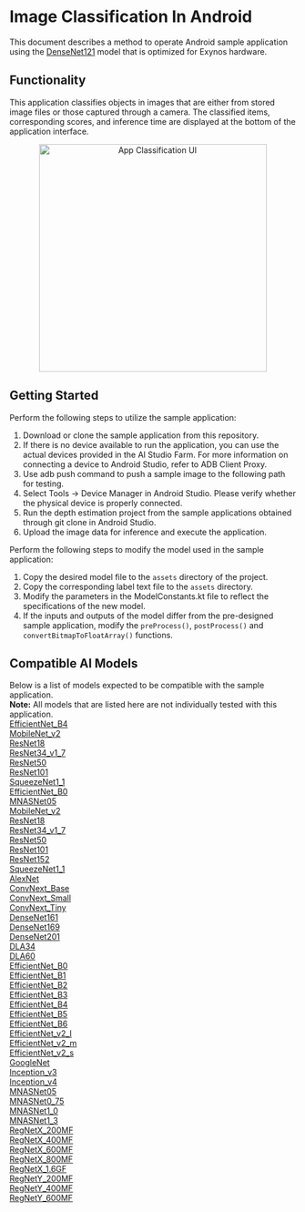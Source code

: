 # Image Classification In Android
This document describes a method to operate Android sample application using the [DenseNet121](https://prd.ai-studio-farm.com/global/solution/ai/models/detail/118f8cc6-f251-43b7-b8c2-ec77a3c50fda) model that is optimized for Exynos hardware.

## Functionality
This application classifies objects in images that are either from stored image files or those captured through a camera.
The classified items, corresponding scores, and inference time are displayed at the bottom of the application interface.

<p align="center" width="100%">
  <img src="image-classification.png" alt="App Classification UI" height="400"/>
</p>

## Getting Started
Perform the following steps to utilize the sample application:
1.	Download or clone the sample application from this repository.
2.  If there is no device available to run the application, you can use the actual devices provided in the AI Studio Farm.
    For more information on connecting a device to Android Studio, refer to ADB Client Proxy.
3.  Use adb push command to push a sample image to the following path for testing.
4.  Select Tools → Device Manager in Android Studio. Please verify whether the physical device is properly connected.
5.  Run the depth estimation project from the sample applications obtained through git clone in Android Studio.
6.  Upload the image data for inference and execute the application.

Perform the following steps to modify the model used in the sample application:
1.	Copy the desired model file to the `assets` directory of the project.
2.	Copy the corresponding label text file to the `assets` directory.
3.	Modify the parameters in the ModelConstants.kt file to reflect the specifications of the new model.
4.	If the inputs and outputs of the model differ from the pre-designed sample application, modify the `preProcess()`, `postProcess()` and `convertBitmapToFloatArray()` functions.

## Compatible AI Models
Below is a list of models expected to be compatible with the sample application.  
**Note:** All models that are listed here are not individually tested with this application.  
[EfficientNet_B4](https://prd.ai-studio-farm.com/global/solution/ai/models/detail/9d310aaa-d2f0-43d8-bdb1-0c31413da46e)  
[MobileNet_v2](https://prd.ai-studio-farm.com/global/solution/ai/models/detail/0c031a1e-0eed-442d-9691-421d416a5556)  
[ResNet18](https://prd.ai-studio-farm.com/global/solution/ai/models/detail/4c29e543-f74f-4bc3-a373-bc993c7ac7df)  
[ResNet34_v1_7](https://prd.ai-studio-farm.com/global/solution/ai/models/detail/df74a1bf-b048-4648-9396-31231b6fed49)  
[ResNet50](https://prd.ai-studio-farm.com/global/solution/ai/models/detail/27b58ffc-c760-4c87-ab60-533aba27ffa6)  
[ResNet101](https://prd.ai-studio-farm.com/global/solution/ai/models/detail/311c216e-f50c-4fee-a400-952b1fb96506)  
[SqueezeNet1_1](https://prd.ai-studio-farm.com/global/solution/ai/models/detail/546abf23-be6c-4a1a-9d65-edb48e94eb3a)  
[EfficientNet_B0](https://prd.ai-studio-farm.com/global/solution/ai/models/detail/21ed28ef-d958-4cec-8d29-2d13efaf0468)  
[MNASNet05](https://prd.ai-studio-farm.com/global/solution/ai/models/detail/34efd7b3-8f3d-44fa-9440-34365277ff5f)  
[MobileNet_v2](https://soc-developer.semiconductor.samsung.com/global/solution/ai/models/detail/0c031a1e-0eed-442d-9691-421d416a5556)  
[ResNet18](https://soc-developer.semiconductor.samsung.com/global/solution/ai/models/detail/4c29e543-f74f-4bc3-a373-bc993c7ac7df)  
[ResNet34_v1_7](https://soc-developer.semiconductor.samsung.com/global/solution/ai/models/detail/df74a1bf-b048-4648-9396-31231b6fed49)  
[ResNet50](https://soc-developer.semiconductor.samsung.com/global/solution/ai/models/detail/27b58ffc-c760-4c87-ab60-533aba27ffa6)  
[ResNet101](https://soc-developer.semiconductor.samsung.com/global/solution/ai/models/detail/311c216e-f50c-4fee-a400-952b1fb96506)  
[ResNet152](https://soc-developer.semiconductor.samsung.com/global/solution/ai/models/detail/d9766645-99b0-48c6-b3bb-c22e2efda2fd)  
[SqueezeNet1_1](https://soc-developer.semiconductor.samsung.com/global/solution/ai/models/detail/546abf23-be6c-4a1a-9d65-edb48e94eb3a)  
[AlexNet](https://soc-developer.semiconductor.samsung.com/global/solution/ai/models/detail/0c40065c-31aa-4e55-a05b-0133728e4b29)  
[ConvNext_Base](https://soc-developer.semiconductor.samsung.com/global/solution/ai/models/detail/f46d37b1-4164-41cc-b63f-bdd649fc1f75)  
[ConvNext_Small](https://soc-developer.semiconductor.samsung.com/global/solution/ai/models/detail/2e3a300a-e53f-45b4-9218-ac068bae93bc)  
[ConvNext_Tiny](https://soc-developer.semiconductor.samsung.com/global/solution/ai/models/detail/b081991e-9b82-4b3d-9bee-68146cdd6ecf)  
[DenseNet161](https://soc-developer.semiconductor.samsung.com/global/solution/ai/models/detail/6e15d271-2da7-4450-9cdd-00dd17daf49c)  
[DenseNet169](https://soc-developer.semiconductor.samsung.com/global/solution/ai/models/detail/b8e37ace-5dd1-497e-ac49-92d0540ec4b8)  
[DenseNet201](https://soc-developer.semiconductor.samsung.com/global/solution/ai/models/detail/1d427318-1b24-496e-8657-67428f95eb41)  
[DLA34](https://soc-developer.semiconductor.samsung.com/global/solution/ai/models/detail/159e1e8e-a33b-44f6-800b-1524d8955d32)  
[DLA60](https://soc-developer.semiconductor.samsung.com/global/solution/ai/models/detail/335fa7e1-eb99-450a-8c46-5841d0c76398)  
[EfficientNet_B0](https://soc-developer.semiconductor.samsung.com/global/solution/ai/models/detail/21ed28ef-d958-4cec-8d29-2d13efaf0468)  
[EfficientNet_B1](https://soc-developer.semiconductor.samsung.com/global/solution/ai/models/detail/4d70b32d-6523-412d-9aed-43b2b13679ef)  
[EfficientNet_B2](https://soc-developer.semiconductor.samsung.com/global/solution/ai/models/detail/050f1692-9e42-42ba-9c54-c1d5af8dce0a)  
[EfficientNet_B3](https://soc-developer.semiconductor.samsung.com/global/solution/ai/models/detail/305a291e-6632-4e7c-ba27-8e21756ab9e1)  
[EfficientNet_B4](https://soc-developer.semiconductor.samsung.com/global/solution/ai/models/detail/9d310aaa-d2f0-43d8-bdb1-0c31413da46e)  
[EfficientNet_B5](https://soc-developer.semiconductor.samsung.com/global/solution/ai/models/detail/5fc22d0d-5039-4291-b4be-86dd3e6382da)  
[EfficientNet_B6](https://soc-developer.semiconductor.samsung.com/global/solution/ai/models/detail/0069613b-8579-4959-9580-91fa4db61c7b)  
[EfficientNet_v2_l](https://soc-developer.semiconductor.samsung.com/global/solution/ai/models/detail/6bec58a0-a86d-4aef-9656-542c5ad07995)  
[EfficientNet_v2_m](https://soc-developer.semiconductor.samsung.com/global/solution/ai/models/detail/006ae2ec-f59f-49ce-bd23-b94924a661ef)  
[EfficientNet_v2_s](https://soc-developer.semiconductor.samsung.com/global/solution/ai/models/detail/8f636baf-0c36-4651-865e-cc0c1dcb1d3b)  
[GoogleNet](https://soc-developer.semiconductor.samsung.com/global/solution/ai/models/detail/970da037-bf08-4595-a5f0-b527c88a2d47)  
[Inception_v3](https://soc-developer.semiconductor.samsung.com/global/solution/ai/models/detail/dae24391-a31a-4091-8815-7861f9f476ea)  
[Inception_v4](https://soc-developer.semiconductor.samsung.com/global/solution/ai/models/detail/08f3840f-18fb-474c-ad0c-eca62ab6b521)  
[MNASNet05](https://soc-developer.semiconductor.samsung.com/global/solution/ai/models/detail/34efd7b3-8f3d-44fa-9440-34365277ff5f)  
[MNASNet0_75](https://soc-developer.semiconductor.samsung.com/global/solution/ai/models/detail/d2e0eb6b-b686-4bf5-8c5e-76ba4acaf22b)  
[MNASNet1_0](https://soc-developer.semiconductor.samsung.com/global/solution/ai/models/detail/13bd3ace-21b8-4fa2-a7ea-05c766ce9593)  
[MNASNet1_3](https://soc-developer.semiconductor.samsung.com/global/solution/ai/models/detail/4ec61154-05cd-4172-b0d3-c7bed1c598f1)  
[RegNetX_200MF](https://soc-developer.semiconductor.samsung.com/global/solution/ai/models/detail/f83be596-0c6e-4d30-b575-0f9673511705)  
[RegNetX_400MF](https://soc-developer.semiconductor.samsung.com/global/solution/ai/models/detail/9cf3d274-17e7-4dbc-935c-030d6cf901a1)  
[RegNetX_600MF](https://soc-developer.semiconductor.samsung.com/global/solution/ai/models/detail/aa230396-2a8f-4cdb-a518-0b45ef6eb6dd)  
[RegNetX_800MF](https://soc-developer.semiconductor.samsung.com/global/solution/ai/models/detail/8ec5daec-b082-4f11-b079-d1f80f6dfb3c)  
[RegNetX_1.6GF](https://soc-developer.semiconductor.samsung.com/global/solution/ai/models/detail/085240cf-f9d1-4c1e-b475-cf8a6395308f)  
[RegNetY_200MF](https://soc-developer.semiconductor.samsung.com/global/solution/ai/models/detail/c4555f09-e9d9-49bd-a5f9-313413b2331e)  
[RegNetY_400MF](https://soc-developer.semiconductor.samsung.com/global/solution/ai/models/detail/fb3b92c3-d7b7-4bc8-83b4-077025bb50fe)  
[RegNetY_600MF](https://soc-developer.semiconductor.samsung.com/global/solution/ai/models/detail/a04ecde1-7ded-4dc0-9668-6b19ca0d53c7)  
